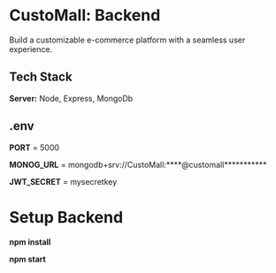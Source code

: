 # CustoMall: Backend

Build a customizable e-commerce platform with a seamless user experience.


## Tech Stack

**Server:** Node, Express, MongoDb

## .env

**PORT** = 5000

**MONOG_URL** = mongodb+srv://CustoMall:****@customall***********

**JWT_SECRET** = mysecretkey

# Setup Backend 

**npm install**

**npm start**